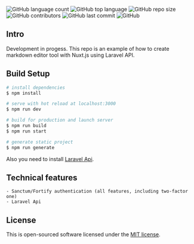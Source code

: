 ![GitHub language count](https://img.shields.io/github/languages/count/niece1/markdown-editor-client)
![GitHub top language](https://img.shields.io/github/languages/top/niece1/markdown-editor-client)
![GitHub repo size](https://img.shields.io/github/repo-size/niece1/markdown-editor-client)
![GitHub contributors](https://img.shields.io/github/contributors/niece1/markdown-editor-client)
![GitHub last commit](https://img.shields.io/github/last-commit/niece1/markdown-editor-client)
![GitHub](https://img.shields.io/github/license/niece1/markdown-editor-client)

## Intro

Development in progess. This repo is an example of how to create markdown editor tool with Nuxt.js using Laravel API.

## Build Setup

```bash
# install dependencies
$ npm install

# serve with hot reload at localhost:3000
$ npm run dev

# build for production and launch server
$ npm run build
$ npm run start

# generate static project
$ npm run generate
```

Also you need to install [Laravel Api](https://github.com/niece1/markdown-editor-api/).

## Technical features

```
- Sanctum/Fortify authentication (all features, including two-factor one)
- Laravel Api
```

## License

This is open-sourced software licensed under the [MIT license](https://opensource.org/licenses/MIT).
